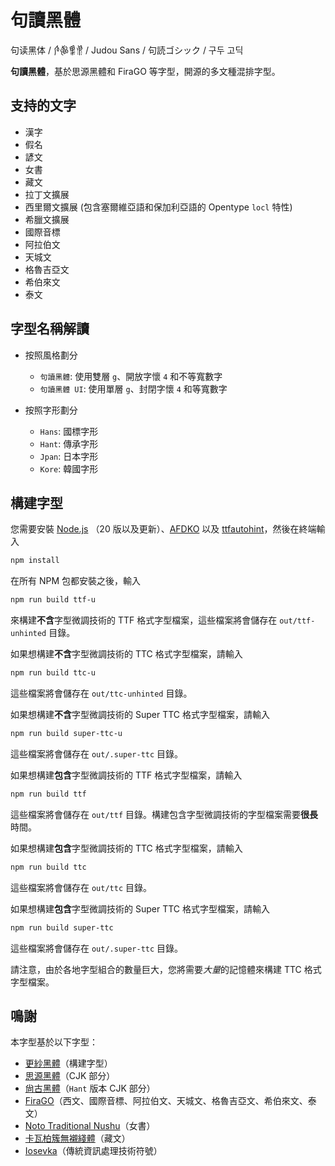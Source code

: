 # 句讀黑體
句读黑体 / 𛆘𛋧𛋚𛋒 / Judou Sans / 句読ゴシック / 구두 고딕

**句讀黑體**，基於思源黑體和 FiraGO 等字型，開源的多文種混排字型。

## 支持的文字

- 漢字
- 假名
- 諺文
- 女書
- 藏文
- 拉丁文擴展
- 西里爾文擴展 (包含塞爾維亞語和保加利亞語的 Opentype `locl` 特性)
- 希臘文擴展
- 國際音標
- 阿拉伯文
- 天城文
- 格魯吉亞文
- 希伯來文
- 泰文

## 字型名稱解讀

- 按照風格劃分
  - `句讀黑體`: 使用雙層 `g`、開放字懷 `4` 和不等寬數字
  - `句讀黑體 UI`: 使用單層 `g`、封閉字懷 `4` 和等寬數字

- 按照字形劃分
  - `Hans`: 國標字形
  - `Hant`: 傳承字形
  - `Jpan`: 日本字形
  - `Kore`: 韓國字形

## 構建字型

您需要安裝 [Node.js](https://nodejs.org/) （20 版以及更新）、[AFDKO](http://www.adobe.com/devnet/opentype/afdko.html) 以及 [ttfautohint](https://www.freetype.org/ttfautohint)，然後在終端輸入

```bash
npm install
```

在所有 NPM 包都安裝之後，輸入

```bash
npm run build ttf-u
```

來構建**不含**字型微調技術的 TTF 格式字型檔案，這些檔案將會儲存在 `out/ttf-unhinted` 目錄。

如果想構建**不含**字型微調技術的 TTC 格式字型檔案，請輸入

```bash
npm run build ttc-u
```

這些檔案將會儲存在 `out/ttc-unhinted` 目錄。

如果想構建**不含**字型微調技術的 Super TTC 格式字型檔案，請輸入

```bash
npm run build super-ttc-u
```

這些檔案將會儲存在 `out/.super-ttc` 目錄。

如果想構建**包含**字型微調技術的 TTF 格式字型檔案，請輸入

```bash
npm run build ttf
```

這些檔案將會儲存在 `out/ttf` 目錄。構建包含字型微調技術的字型檔案需要**很長**時間。

如果想構建**包含**字型微調技術的 TTC 格式字型檔案，請輸入

```bash
npm run build ttc
```

這些檔案將會儲存在 `out/ttc` 目錄。

如果想構建**包含**字型微調技術的 Super TTC 格式字型檔案，請輸入

```bash
npm run build super-ttc
```

這些檔案將會儲存在 `out/.super-ttc` 目錄。

請注意，由於各地字型組合的數量巨大，您將需要*大量*的記憶體來構建 TTC 格式字型檔案。

## 鳴謝

本字型基於以下字型：

- [更紗黑體](https://github.com/be5invis/Sarasa-Gothic)（構建字型）
- [思源黑體](https://github.com/adobe-fonts/source-han-sans)（CJK 部分）
- [尙古黑體](https://github.com/GuiWonder/SourceHanToClassic)（`Hant` 版本 CJK 部分）
- [FiraGO](https://github.com/bBoxType/FiraGO)（西文、國際音標、阿拉伯文、天城文、格魯吉亞文、希伯來文、泰文）
- [Noto Traditional Nushu](https://github.com/notofonts/nushu)（女書）
- [卡瓦柏簇無襯綫體](https://github.com/Keedizhang/UmeSansBeta)（藏文）
- [Iosevka](https://github.com/be5invis/Iosevka)（傳統資訊處理技術符號）